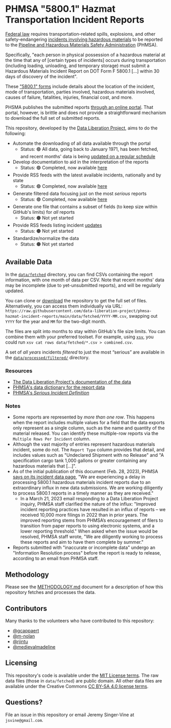 # PHMSA "5800.1" Hazmat Transportation Incident Reports

[Federal law](https://www.ecfr.gov/current/title-49/subtitle-B/chapter-I/subchapter-C/part-171/subpart-B/section-171.16) requires transportation-related spills, explosions, and other safety-endangering [incidents involving hazardous materials](https://www.ecfr.gov/current/title-49/subtitle-B/chapter-I/subchapter-C/part-171/subpart-B/section-171.15#p-171.15\(b\)) to be reported to the [Pipeline and Hazardous Materials Safety Administration](https://www.phmsa.dot.gov/) (PHMSA).

Specifically, "each person in physical possession of a hazardous material at the time that any of [certain types of incidents] occurs during transportation (including loading, unloading, and temporary storage) must submit a Hazardous Materials Incident Report on DOT Form F 5800.1 [...] within 30 days of discovery of the incident".

These ["5800.1" forms](https://www.phmsa.dot.gov/sites/phmsa.dot.gov/files/docs/IncidentForm010105.pdf) include details about the location of the incident, mode of transportation, parties involved, hazardous materials involved, causes of failure, fatalities, injuries, financial cost, and more.

PHSMA publishes the submitted reports [through an online portal](https://www.phmsa.dot.gov/hazmat-program-management-data-and-statistics/data-operations/incident-statistics). That portal, however, is brittle and does not provide a straightforward mechanism to download the full set of submitted reports.

This repository, developed by the [Data Liberation Project](https://www.data-liberation-project.org/), aims to do the following:

- Automate the downloading of all data available through the portal
    - Status: 🟢 All data, going back to January 1971, has been fetched, and recent months' data is being [updated on a regular schedule](METHODOLOGY.md)
- Develop documentation to aid in the interpretation of the reports
    - Status: 🟢 Completed, now available [here](https://docs.google.com/document/d/1dDkxB6yVKJLwlaV75wvx4Av-rm1YfUOAWXQbiwe-tLc/edit)
- Provide RSS feeds with the latest available incidents, nationally and by state
    - Status: 🟢 Completed, now available [here](data/processed/feeds/)
- Generate filtered data focusing just on the most *serious* reports
    - Status: 🟢 Completed, now available [here](data/processed/filtered/)
- Generate one file that contains a subset of fields (to keep size within GitHub's limits) for *all* reports
    - Status: 🟠 Not yet started
- Provide RSS feeds listing incident [updates](https://www.ecfr.gov/current/title-49/subtitle-B/chapter-I/subchapter-C/part-171/subpart-B/section-171.16#p-171.16\(c\))
    - Status: 🟠 Not yet started
- Standardize/normalize the data
    - Status: 🟠 Not yet started

## Available Data

In the [`data/fetched`](data/fetched/) directory, you can find CSVs containing the report information, with one month of data per CSV. Note that recent months' data may be incomplete (due to yet-unsubmitted reports), and will be regularly updated.

You can clone or [download](https://sites.northwestern.edu/researchcomputing/resources/downloading-from-github/) the repository to get the full set of files. Alternatively, you can access them individually via URL: `https://raw.githubusercontent.com/data-liberation-project/phmsa-hazmat-incident-reports/main/data/fetched/YYYY-MM.csv`, swapping out `YYYY` for the year and `MM` for the two-digit month.

The files are split into months to stay within GitHub's file size limits. You can combine them with your preferred toolset. For example, using [`xsv`](https://github.com/BurntSushi/xsv#installation), you could run `xsv cat rows data/fetched/*.csv > combined.csv`.

A set of *all years* incidents *filtered* to just the most “serious” are available in the [`data/processed/filtered/`](data/processed/filtered/) directory.

### Resources

- [The Data Liberation Project's documentation of the data](https://docs.google.com/document/d/1dDkxB6yVKJLwlaV75wvx4Av-rm1YfUOAWXQbiwe-tLc/edit)
- [PHMSA's data dictionary for the report data](https://portal.phmsa.dot.gov/HIP_Help/DataDictionary.pdf)
- [PHMSA's *Serious Incident Definition*](https://portal.phmsa.dot.gov/HIP_Help/serious_incident_new_def.pdf)

### Notes

- Some reports are represented by *more than one row*. This happens when the report includes multiple values for a field that the data exports only represent as a single column, such as the name and quantity of the material released. You can identify these multiple-row reports via the `Multiple Rows Per Incident` column.
- Although the vast majority of entries represent hazardous materials incident, some do not. The `Report Type` column provides that detail, and includes values such as "Undeclared Shipment with no Release" and "A specification cargo tank 1,000 gallons or greater containing any hazardous materials that [...]".
- As of the initial publication of this document (Feb. 28, 2023), PHMSA [says on its incident data page](https://www.phmsa.dot.gov/hazmat-program-management-data-and-statistics/data-operations/incident-statistics), "We are experiencing a delay in processing 5800.1 hazardous materials incident reports due to an extraordinary influx in new data submissions. We are working diligently to process 5800.1 reports in a timely manner as they are received."
    - In a March 21, 2023 email responding to a Data Liberation Project inquiry, PHMSA staff clarified the nature of the influx: "Improved incident reporting practices have resulted in an influx of reports – we received 10,000 more filings in 2022 than in prior years. The improved reporting stems from PHMSA’s encouragement of filers to transition from paper reports to using electronic systems, and a lower reporting threshold." When asked when the issue would be resolved, PHMSA staff wrote, "We are diligently working to process these reports and aim to have them complete by summer."
- Reports submitted with "inaccurate or incomplete data" undergo an "Information Resolution process" before the report is ready to release, according to an email from PHMSA staff.

## Methodology

Please see the [METHODOLOGY.md](METHODOLOGY.md) document for a description of how this repository fetches and processes the data.

## Contributors

Many thanks to the volunteers who have contributed to this repository:

- [@gcappaert](https://github.com/gcappaert)
- [@m-nolan](https://github.com/m-nolan)
- [@rjintu](https://github.com/rjintu)
- [@medievalmadeline](https://github.com/medievalmadeline)

## Licensing

This repository's code is available under the [MIT License terms](https://opensource.org/license/mit/). The raw data files (those in `data/fetched`) are public domain. All other data files are available under the Creative Commons [CC BY-SA 4.0 license terms](https://creativecommons.org/licenses/by-sa/4.0/).

## Questions?

File an issue in this repository or email Jeremy Singer-Vine at `jsvine@gmail.com`.
